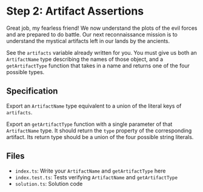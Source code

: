 # Step 2: Artifact Assertions

Great job, my fearless friend!
We now understand the plots of the evil forces and are prepared to do battle.
Our next reconnaissance mission is to understand the mystical artifacts left in our lands by the ancients.

See the `artifacts` variable already written for you.
You must give us both an `ArtifactName` type describing the names of those object, and a `getArtifactType` function that takes in a name and returns one of the four possible types.

## Specification

Export an `ArtifactName` type equivalent to a union of the literal keys of `artifacts`.

Export an `getArtifactType` function with a single parameter of that `ArtifactName` type.
It should return the `type` property of the corresponding artifact.
Its return type should be a union of the four possible string literals.

## Files

- `index.ts`: Write your `ArtifactName` and `getArtifactType` here
- `index.test.ts`: Tests verifying `ArtifactName` and `getArtifactType`
- `solution.ts`: Solution code
